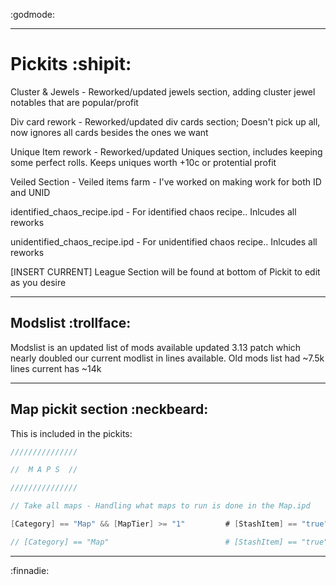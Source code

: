 :godmode:
_____________
# Pickits :shipit:

Cluster & Jewels - Reworked/updated jewels section, adding cluster jewel notables that are popular/profit

Div card rework - Reworked/updated div cards section; Doesn't pick up all, now ignores all cards besides the ones we want

Unique Item rework - Reworked/updated Uniques section, includes keeping some perfect rolls. Keeps uniques worth +10c or protential profit

Veiled Section - Veiled items farm - I've worked on making work for both ID and UNID

identified_chaos_recipe.ipd - For identified chaos recipe.. Inlcudes all reworks

unidentified_chaos_recipe.ipd - For unidentified chaos recipe.. Inlcudes all reworks

[INSERT CURRENT] League Section will be found at bottom of Pickit to edit as you desire

_____________

## Modslist :trollface:

Modslist is an updated list of mods available updated 3.13 patch which nearly doubled our current modlist in lines available. Old mods list had ~7.5k lines current has ~14k
_____________
## Map pickit section :neckbeard:

This is included in the pickits:
```c#
///////////////

//  M A P S  //

///////////////

// Take all maps - Handling what maps to run is done in the Map.ipd

[Category] == "Map" && [MapTier] >= "1"         # [StashItem] == "true" // Take all Maps & Ignore all Contract/Blueprints/Incubators

// [Category] == "Map"                          # [StashItem] == "true" // Take all Maps/Contract/Blueprints/Incubators
```
_____________

:finnadie:
